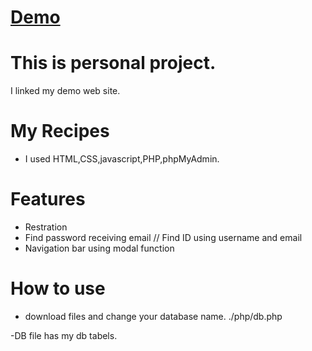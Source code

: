 # [Demo](http://www.hycoding.tk/)

# This is personal project.
I linked my demo web site.

# My Recipes
- I used HTML,CSS,javascript,PHP,phpMyAdmin.

# Features
- Restration 
- Find password receiving email // Find ID using username and email
- Navigation bar using modal function


# How to use
- download files and change your database name.
 ./php/db.php

-DB file has my db tabels.
 
